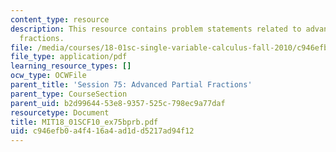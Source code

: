 ```yaml
---
content_type: resource
description: This resource contains problem statements related to advanced partial
  fractions.
file: /media/courses/18-01sc-single-variable-calculus-fall-2010/c946efb0a4f416a4ad1dd5217ad94f12_MIT18_01SCF10_ex75bprb.pdf
file_type: application/pdf
learning_resource_types: []
ocw_type: OCWFile
parent_title: 'Session 75: Advanced Partial Fractions'
parent_type: CourseSection
parent_uid: b2d99644-53e8-9357-525c-798ec9a77daf
resourcetype: Document
title: MIT18_01SCF10_ex75bprb.pdf
uid: c946efb0-a4f4-16a4-ad1d-d5217ad94f12
---
```

